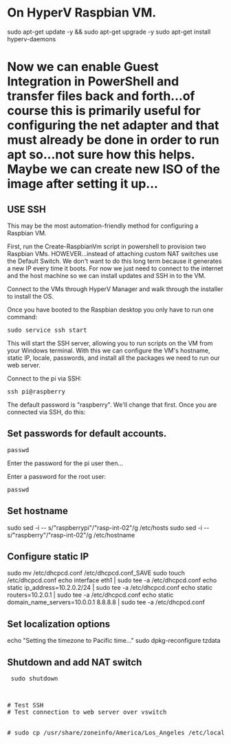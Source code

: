 # On HyperV Raspbian VM. 

sudo apt-get update -y && sudo apt-get upgrade -y
sudo apt-get install hyperv-daemons

# Now we can enable Guest Integration in PowerShell and transfer files back and forth...of course this is primarily useful for configuring the net adapter and that must already be done in order to run apt so...not sure how this helps. Maybe we can create new ISO of the image after setting it up...

## USE SSH

This may be the most automation-friendly method for configuring a Raspbian VM.

First, run the Create-RaspbianVm script in powershell to provision two Raspbian VMs. HOWEVER...instead of attaching custom NAT switches use the Default Switch. We don't want to do this long term because it generates a new IP every time it boots. For now we just need to connect to the internet and the host machine so we can install updates and SSH in to the VM.

Connect to the VMs through HyperV Manager and walk through the installer to install the OS.

Once you have booted to the Raspbian desktop you only have to run one command: 
<pre>
sudo service ssh start
</pre>
This will start the SSH server, allowing you to run scripts on the VM from your Windows terminal. With this we can configure the VM's hostname, static IP, locale, passwords, and install all the packages we need to run our web server.

Connect to the pi via SSH:

<pre>
ssh pi@raspberry
</pre>

The default password is "raspberry". We'll change that first. Once you are connected via SSH, do this:

## Set passwords for default accounts.

<pre>
passwd
</pre>
Enter the password for the pi user then...

Enter a password for the root user:
<pre>
passwd
</pre>

## Set hostname
sudo sed -i -- s/"raspberrypi"/"rasp-int-02"/g /etc/hosts 
sudo sed -i -- s/"raspberry"/"rasp-int-02"/g /etc/hostname 

## Configure static IP
sudo mv /etc/dhcpcd.conf /etc/dhcpcd.conf_SAVE
sudo touch /etc/dhcpcd.conf
echo interface eth1 | sudo tee -a /etc/dhcpcd.conf
echo static ip_address=10.2.0.2/24 | sudo tee -a /etc/dhcpcd.conf
echo static routers=10.2.0.1 | sudo tee -a /etc/dhcpcd.conf
echo static domain_name_servers=10.0.0.1 8.8.8.8 | sudo tee -a /etc/dhcpcd.conf

## Set localization options
echo "Setting the timezone to Pacific time..."
sudo dpkg-reconfigure tzdata

## Shutdown and add NAT switch
<pre> sudo shutdown <pre>


# Test SSH
# Test connection to web server over vswitch


# sudo cp /usr/share/zoneinfo/America/Los_Angeles /etc/localtime 